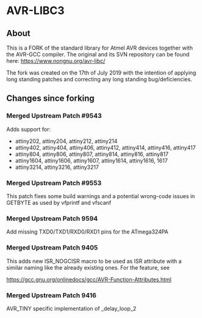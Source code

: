# AVR-LIBC3
## About

This is a FORK of the standard library for Atmel AVR devices together with the
AVR-GCC compiler.  The original and its SVN repository can be found here: https://www.nongnu.org/avr-libc/

The fork was created on the 17th of July 2019 with the intention of applying long 
standing patches and correcting any long standing bug/deficiencies.

## Changes since forking

### Merged Upstream Patch #9543

Adds support for:

+ attiny202, attiny204, attiny212, attiny214
+ attiny402, attiny404, attiny406, attiny412, attiny414, attiny416, attiny417
+ attiny804, attiny806, attiny807, attiny814, attiny816, attiny817
+ attiny1604, attiny1606, attiny1607, attiny1614, attiny1616, 1617
+ attiny3214, attiny3216, attiny3217

### Merged Upstream Patch #9553

This patch fixes some build warnings and a potential wrong-code issues in GETBYTE as used by vfprintf and vfscanf

### Merged Upstream Patch 9594

Add missing TXD0/TXD1/RXD0/RXD1 pins for the ATmega324PA

### Merged Upstream Patch 9405

This adds new ISR_NOGCISR macro to be used as ISR attribute with a similar naming like the already existing ones.  For the feature, see

<https://gcc.gnu.org/onlinedocs/gcc/AVR-Function-Attributes.html>

### Merged Upstream Patch 9416

AVR_TINY specific implementation of _delay_loop_2

